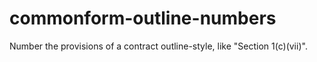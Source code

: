 commonform-outline-numbers
==========================

Number the provisions of a contract outline-style, like "Section 1(c)(vii)".
